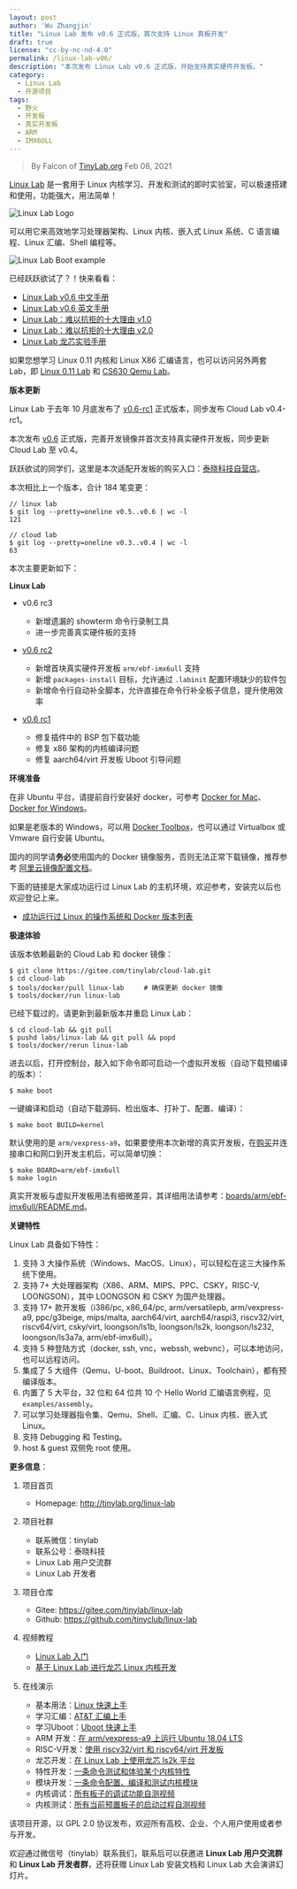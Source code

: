 ```yaml
---
layout: post
author: 'Wu Zhangjin'
title: "Linux Lab 发布 v0.6 正式版，首次支持 Linux 真板开发"
draft: true
license: "cc-by-nc-nd-4.0"
permalink: /linux-lab-v06/
description: "本次发布 Linux Lab v0.6 正式版，开始支持真实硬件开发板。"
category:
  - Linux Lab
  - 开源项目
tags:
  - 野火
  - 开发板
  - 真实开发板
  - ARM
  - IMX6ULL
---
```


> By Falcon of [TinyLab.org][1]
> Feb 08, 2021

[Linux Lab](http://tinylab.org/linux-lab) 是一套用于 Linux 内核学习、开发和测试的即时实验室，可以极速搭建和使用，功能强大，用法简单！

![Linux Lab Logo](/wp-content/uploads/2020/10/linux-lab-logo.jpg)

可以用它来高效地学习处理器架构、Linux 内核、嵌入式 Linux 系统、C 语言编程、Linux 汇编、Shell 编程等。

![Linux Lab Boot example](/wp-content/uploads/2020/08/linux-lab-loongson.jpg)

已经跃跃欲试了？！快来看看：

  * [Linux Lab v0.6 中文手册](http://tinylab.org/pdfs/linux-lab-v0.6-manual-zh.pdf)
  * [Linux Lab v0.6 英文手册](http://tinylab.org/pdfs/linux-lab-v0.6-manual-en.pdf)
  * [Linux Lab：难以抗拒的十大理由 v1.0](http://tinylab.org/why-linux-lab/)
  * [Linux Lab：难以抗拒的十大理由 v2.0](http://tinylab.org/why-linux-lab-v2/)
  * [Linux Lab 龙芯实验手册](http://tinylab.org/pdfs/linux-lab-loongson-manual-v0.2.pdf)

如果您想学习 Linux 0.11 内核和 Linux X86 汇编语言，也可以访问另外两套 Lab，即 [Linux 0.11 Lab](http://tinylab.org/linux-0.11-lab) 和 [CS630 Qemu Lab](http://tinylab.org/cs630-qemu-lab)。

**版本更新**

Linux Lab 于去年 10 月底发布了 [v0.6-rc1](https://gitee.com/tinylab/linux-lab/tree/v0.6-rc1/) 正式版本，同步发布 Cloud Lab v0.4-rc1。

本次发布 [v0.6](https://gitee.com/tinylab/linux-lab/tree/v0.6/) 正式版，完善开发镜像并首次支持真实硬件开发板，同步更新 Cloud Lab 至 v0.4。

跃跃欲试的同学们，这里是本次适配开发板的购买入口：[泰晓科技自营店](https://shop155917374.taobao.com/)。

本次相比上一个版本，合计 184 笔变更：

    // linux lab
    $ git log --pretty=oneline v0.5..v0.6 | wc -l
    121

    // cloud lab
    $ git log --pretty=oneline v0.3..v0.4 | wc -l
    63

本次主要更新如下：

**Linux Lab**

* v0.6 rc3
    * 新增遗漏的 showterm 命令行录制工具
    * 进一步完善真实硬件板的支持

* [v0.6 rc2](http://tinylab.org/linux-lab-v06-rc2/)
    * 新增首块真实硬件开发板 `arm/ebf-imx6ull` 支持
    * 新增 `packages-install` 目标，允许通过 `.labinit` 配置环境缺少的软件包
    * 新增命令行自动补全脚本，允许直接在命令行补全板子信息，提升使用效率

* [v0.6 rc1](http://tinylab.org/linux-lab-v06-rc1/)
    * 修复插件中的 BSP 包下载功能
    * 修复 x86 架构的内核编译问题
    * 修复 aarch64/virt 开发板 Uboot 引导问题

**环境准备**

在非 Ubuntu 平台，请提前自行安装好 docker，可参考 [Docker for Mac](https://docs.docker.com/docker-for-mac/)、[Docker for Windows](https://docs.docker.com/docker-for-windows/)。

如果是老版本的 Windows，可以用 [Docker Toolbox](https://docs.docker.com/toolbox/overview/)，也可以通过 Virtualbox 或 Vmware 自行安装 Ubuntu。

国内的同学请**务必**使用国内的 Docker 镜像服务，否则无法正常下载镜像，推荐参考 [阿里云镜像配置文档](https://help.aliyun.com/document_detail/60750.html)。

下面的链接是大家成功运行过 Linux Lab 的主机环境，欢迎参考，安装完以后也欢迎登记上来。

* [成功运行过 Linux 的操作系统和 Docker 版本列表](https://gitee.com/tinylab/linux-lab/issues/I1FZBJ)

**极速体验**

该版本依赖最新的 Cloud Lab 和 docker 镜像：

    $ git clone https://gitee.com/tinylab/cloud-lab.git
    $ cd cloud-lab
    $ tools/docker/pull linux-lab     # 确保更新 docker 镜像
    $ tools/docker/run linux-lab

已经下载过的，请更新到最新版本并重启 Linux Lab：

    $ cd cloud-lab && git pull
    $ pushd labs/linux-lab && git pull && popd
    $ tools/docker/rerun linux-lab

进去以后，打开控制台，敲入如下命令即可启动一个虚拟开发板（自动下载预编译的版本）：

    $ make boot

一键编译和启动（自动下载源码、检出版本、打补丁、配置、编译）：

    $ make boot BUILD=kernel

默认使用的是 `arm/vexpress-a9`，如果要使用本次新增的真实开发板，在[购买](https://shop155917374.taobao.com/)并连接串口和网口到开发主机后，可以简单切换：

    $ make BOARD=arm/ebf-imx6ull
    $ make login

真实开发板与虚拟开发板用法有细微差异，其详细用法请参考：[boards/arm/ebf-imx6ull/README.md](https://gitee.com/tinylab/linux-lab/tree/master/boards/arm/ebf-imx6ull)。

**关键特性**

Linux Lab 具备如下特性：

1. 支持 3 大操作系统（Windows、MacOS、Linux），可以轻松在这三大操作系统下使用。
2. 支持 7+ 大处理器架构（X86、ARM、MIPS、PPC、CSKY，RISC-V, LOONGSON），其中 LOONGSON 和 CSKY 为国产处理器。
3. 支持 17+ 款开发板（i386/pc, x86_64/pc, arm/versatilepb, arm/vexpress-a9, ppc/g3beige, mips/malta, aarch64/virt, aarch64/raspi3, riscv32/virt, riscv64/virt, csky/virt, loongson/ls1b, loongson/ls2k, loongson/ls232, loongson/ls3a7a, arm/ebf-imx6ull）。
4. 支持 5 种登陆方式（docker, ssh, vnc，webssh, webvnc），可以本地访问，也可以远程访问。
5. 集成了 5 大组件（Qemu、U-boot、Buildroot、Linux、Toolchain），都有预编译版本。
6. 内置了 5 大平台，32 位和 64 位共 10 个 Hello World 汇编语言例程，见 `examples/assembly`。
7. 可以学习处理器指令集、Qemu、Shell、汇编、C、Linux 内核、嵌入式 Linux。
8. 支持 Debugging 和 Testing。
9. host & guest 双侧免 root 使用。

**更多信息**：

1. 项目首页
    - Homepage: <http://tinylab.org/linux-lab>

2. 项目社群
    - 联系微信：tinylab
    - 联系公号：泰晓科技
    - Linux Lab 用户交流群
    - Linux Lab 开发者

3. 项目仓库
    - Gitee: <https://gitee.com/tinylab/linux-lab>
    - Github:  <https://github.com/tinyclub/linux-lab>

4. 视频教程
    - [Linux Lab 入门](https://www.bilibili.com/video/BV12K411P79C)
    - [基于 Linux Lab 进行龙芯 Linux 内核开发](https://www.bilibili.com/video/BV1xz4y1Z7ag)

5. 在线演示
    - 基本用法：[Linux 快速上手](http://showterm.io/6fb264246580281d372c6)
    - 学习汇编：[AT&T 汇编上手](http://showterm.io/0f0c2a6e754702a429269)
    - 学习Uboot：[Uboot 快速上手](http://showterm.io/11f5ae44b211b56a5d267)
    - ARM 开发：[在 arm/vexpress-a9 上运行 Ubuntu 18.04 LTS](http://showterm.io/c351abb6b1967859b7061)
    - RISC-V开发：[使用 riscv32/virt 和 riscv64/virt 开发板](http://showterm.io/37ce75e5f067be2cc017f)
    - 龙芯开发：[在 Linux Lab 上使用龙芯 ls2k 平台](http://showterm.io/1eca85a09775fd212d827)
    - 特性开发：[一条命令测试和体验某个内核特性](http://showterm.io/7edd2e51e291eeca59018)
    - 模块开发：[一条命令配置、编译和测试内核模块](http://showterm.io/26b78172aa926a316668d)
    - 内核调试：[所有板子的调试功能自测视频](http://showterm.io/0255c6a8b7d16dc116cbe)
    - 内核测试：[所有当前预置板子的启动过程自测视频](http://showterm.io/8cd2babf19e0e4f90897e)


该项目开源，以 GPL 2.0 协议发布，欢迎所有高校、企业、个人用户使用或者参与开发。

欢迎通过微信号（tinylab）联系我们，联系后可以获邀进 **Linux Lab 用户交流群** 和 **Linux Lab 开发者群**，还将获赠 Linux Lab 安装文档和 Linux Lab 大会演讲幻灯片。


[1]: http://tinylab.org
